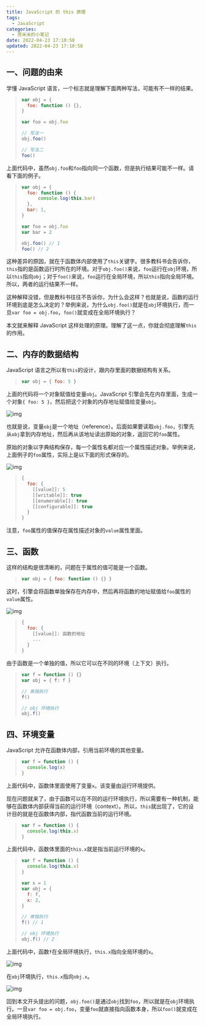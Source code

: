 ```yaml
---
title: JavaScript 的 this 原理
tags:
  - JavaScript
categories:
  - 思米米的小笔记
date: 2022-04-23 17:10:58
updated: 2022-04-23 17:10:58
---
```


## 一、问题的由来

学懂 JavaScript 语言，一个标志就是理解下面两种写法，可能有不一样的结果。

> ```javascript
> var obj = {
> 	foo: function () {},
> }
>
> var foo = obj.foo
>
> // 写法一
> obj.foo()
>
> // 写法二
> foo()
> ```

上面代码中，虽然`obj.foo`和`foo`指向同一个函数，但是执行结果可能不一样。请看下面的例子。

> ```javascript
> var obj = {
> 	foo: function () {
> 		console.log(this.bar)
> 	},
> 	bar: 1,
> }
>
> var foo = obj.foo
> var bar = 2
>
> obj.foo() // 1
> foo() // 2
> ```

这种差异的原因，就在于函数体内部使用了`this`关键字。很多教科书会告诉你，`this`指的是函数运行时所在的环境。对于`obj.foo()`来说，`foo`运行在`obj`环境，所以`this`指向`obj`；对于`foo()`来说，`foo`运行在全局环境，所以`this`指向全局环境。所以，两者的运行结果不一样。

这种解释没错，但是教科书往往不告诉你，为什么会这样？也就是说，函数的运行环境到底是怎么决定的？举例来说，为什么`obj.foo()`就是在`obj`环境执行，而一旦`var foo = obj.foo`，`foo()`就变成在全局环境执行？

本文就来解释 JavaScript 这样处理的原理。理解了这一点，你就会彻底理解`this`的作用。

<!-- more -->

## 二、内存的数据结构

JavaScript 语言之所以有`this`的设计，跟内存里面的数据结构有关系。

> ```javascript
> var obj = { foo: 5 }
> ```

上面的代码将一个对象赋值给变量`obj`。JavaScript 引擎会先在内存里面，生成一个对象`{ foo: 5 }`，然后把这个对象的内存地址赋值给变量`obj`。

![img](https://www.wangbase.com/blogimg/asset/201806/bg2018061801.png)

也就是说，变量`obj`是一个地址（reference）。后面如果要读取`obj.foo`，引擎先从`obj`拿到内存地址，然后再从该地址读出原始的对象，返回它的`foo`属性。

原始的对象以字典结构保存，每一个属性名都对应一个属性描述对象。举例来说，上面例子的`foo`属性，实际上是以下面的形式保存的。

![img](https://www.wangbase.com/blogimg/asset/201806/bg2018061802.png)

> ```javascript
> {
>   foo: {
>     [[value]]: 5
>     [[writable]]: true
>     [[enumerable]]: true
>     [[configurable]]: true
>   }
> }
> ```

注意，`foo`属性的值保存在属性描述对象的`value`属性里面。

## 三、函数

这样的结构是很清晰的，问题在于属性的值可能是一个函数。

> ```javascript
> var obj = { foo: function () {} }
> ```

这时，引擎会将函数单独保存在内存中，然后再将函数的地址赋值给`foo`属性的`value`属性。

![img](https://www.wangbase.com/blogimg/asset/201806/bg2018061803.png)

> ```javascript
> {
>   foo: {
>     [[value]]: 函数的地址
>     ...
>   }
> }
> ```

由于函数是一个单独的值，所以它可以在不同的环境（上下文）执行。

> ```javascript
> var f = function () {}
> var obj = { f: f }
>
> // 单独执行
> f()
>
> // obj 环境执行
> obj.f()
> ```

## 四、环境变量

JavaScript 允许在函数体内部，引用当前环境的其他变量。

> ```javascript
> var f = function () {
> 	console.log(x)
> }
> ```

上面代码中，函数体里面使用了变量`x`。该变量由运行环境提供。

现在问题就来了，由于函数可以在不同的运行环境执行，所以需要有一种机制，能够在函数体内部获得当前的运行环境（context）。所以，`this`就出现了，它的设计目的就是在函数体内部，指代函数当前的运行环境。

> ```javascript
> var f = function () {
> 	console.log(this.x)
> }
> ```

上面代码中，函数体里面的`this.x`就是指当前运行环境的`x`。

> ```javascript
> var f = function () {
> 	console.log(this.x)
> }
>
> var x = 1
> var obj = {
> 	f: f,
> 	x: 2,
> }
>
> // 单独执行
> f() // 1
>
> // obj 环境执行
> obj.f() // 2
> ```

上面代码中，函数`f`在全局环境执行，`this.x`指向全局环境的`x`。

![img](https://www.wangbase.com/blogimg/asset/201806/bg2018061804.png)

在`obj`环境执行，`this.x`指向`obj.x`。

![img](https://www.wangbase.com/blogimg/asset/201806/bg2018061805.png)

回到本文开头提出的问题，`obj.foo()`是通过`obj`找到`foo`，所以就是在`obj`环境执行。一旦`var foo = obj.foo`，变量`foo`就直接指向函数本身，所以`foo()`就变成在全局环境执行。
